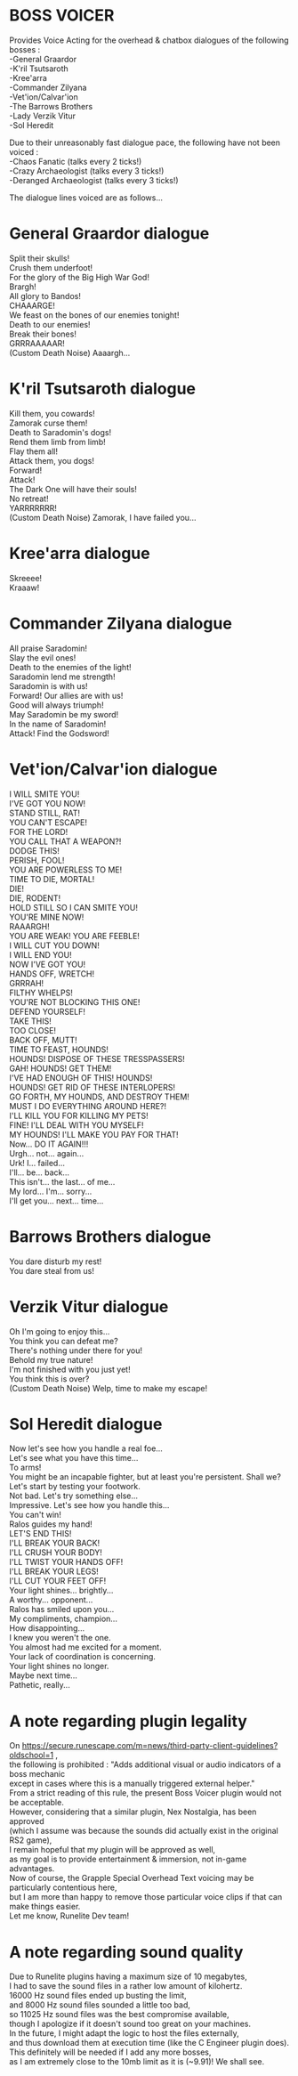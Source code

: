 # BOSS VOICER
Provides Voice Acting for the overhead & chatbox dialogues of the following bosses :  
-General Graardor  
-K'ril Tsutsaroth  
-Kree'arra  
-Commander Zilyana  
-Vet'ion/Calvar'ion   
-The Barrows Brothers    
-Lady Verzik Vitur  
-Sol Heredit  

Due to their unreasonably fast dialogue pace, the following have not been voiced :  
-Chaos Fanatic (talks every 2 ticks!)  
-Crazy Archaeologist (talks every 3 ticks!)  
-Deranged Archaeologist (talks every 3 ticks!)  
  
The dialogue lines voiced are as follows...  

# General Graardor dialogue  
Split their skulls!  
Crush them underfoot!  
For the glory of the Big High War God!  
Brargh!  
All glory to Bandos!  
CHAAARGE!  
We feast on the bones of our enemies tonight!  
Death to our enemies!  
Break their bones!  
GRRRAAAAAR!  
(Custom Death Noise) Aaaargh...  
  
# K'ril Tsutsaroth dialogue   
Kill them, you cowards!  
Zamorak curse them!  
Death to Saradomin's dogs!  
Rend them limb from limb!  
Flay them all!  
Attack them, you dogs!  
Forward!  
Attack!  
The Dark One will have their souls!  
No retreat!  
YARRRRRRR!  
(Custom Death Noise) Zamorak, I have failed you...  

# Kree'arra dialogue  
Skreeee!  
Kraaaw!  

# Commander Zilyana dialogue  
All praise Saradomin!  
Slay the evil ones!  
Death to the enemies of the light!  
Saradomin lend me strength!  
Saradomin is with us!  
Forward! Our allies are with us!  
Good will always triumph!  
May Saradomin be my sword!  
In the name of Saradomin!  
Attack! Find the Godsword!  

# Vet'ion/Calvar'ion dialogue  
I WILL SMITE YOU!  
I'VE GOT YOU NOW!  
STAND STILL, RAT!  
YOU CAN'T ESCAPE!  
FOR THE LORD!  
YOU CALL THAT A WEAPON?!  
DODGE THIS!  
PERISH, FOOL!  
YOU ARE POWERLESS TO ME!  
TIME TO DIE, MORTAL!  
DIE!  
DIE, RODENT!  
HOLD STILL SO I CAN SMITE YOU!  
YOU'RE MINE NOW!  
RAAARGH!  
YOU ARE WEAK! YOU ARE FEEBLE!  
I WILL CUT YOU DOWN!  
I WILL END YOU!  
NOW I'VE GOT YOU!  
HANDS OFF, WRETCH!  
GRRRAH!  
FILTHY WHELPS!  
YOU'RE NOT BLOCKING THIS ONE!  
DEFEND YOURSELF!  
TAKE THIS!  
TOO CLOSE!  
BACK OFF, MUTT!  
TIME TO FEAST, HOUNDS!  
HOUNDS! DISPOSE OF THESE TRESSPASSERS!  
GAH! HOUNDS! GET THEM!  
I'VE HAD ENOUGH OF THIS! HOUNDS!  
HOUNDS! GET RID OF THESE INTERLOPERS!  
GO FORTH, MY HOUNDS, AND DESTROY THEM!  
MUST I DO EVERYTHING AROUND HERE?!  
I'LL KILL YOU FOR KILLING MY PETS!  
FINE! I'LL DEAL WITH YOU MYSELF!  
MY HOUNDS! I'LL MAKE YOU PAY FOR THAT!  
Now... DO IT AGAIN!!!  
Urgh... not... again...  
Urk! I... failed...  
I'll... be... back...  
This isn't... the last... of me...  
My lord... I'm... sorry...  
I'll get you... next... time...  

# Barrows Brothers dialogue  
You dare disturb my rest!  
You dare steal from us!  

# Verzik Vitur dialogue  
Oh I'm going to enjoy this...  
You think you can defeat me?  
There's nothing under there for you!  
Behold my true nature!  
I'm not finished with you just yet!  
You think this is over?  
(Custom Death Noise)  Welp, time to make my escape!  

# Sol Heredit dialogue  
Now let's see how you handle a real foe...  
Let's see what you have this time...  
To arms!  
You might be an incapable fighter, but at least you're persistent. Shall we?  
Let's start by testing your footwork.  
Not bad. Let's try something else...  
Impressive. Let's see how you handle this...  
You can't win!  
Ralos guides my hand!  
LET'S END THIS!  
I'LL BREAK YOUR BACK!  
I'LL CRUSH YOUR BODY!  
I'LL TWIST YOUR HANDS OFF!  
I'LL BREAK YOUR LEGS!  
I'LL CUT YOUR FEET OFF!  
Your light shines... brightly...  
A worthy... opponent...  
Ralos has smiled upon you...  
My compliments, champion...  
How disappointing...  
I knew you weren't the one.  
You almost had me excited for a moment.  
Your lack of coordination is concerning.  
Your light shines no longer.  
Maybe next time...  
Pathetic, really...  

# A note regarding plugin legality  
On https://secure.runescape.com/m=news/third-party-client-guidelines?oldschool=1 ,  
the following is prohibited : "Adds additional visual or audio indicators of a boss mechanic  
except in cases where this is a manually triggered external helper."  
From a strict reading of this rule, the present Boss Voicer plugin would not be acceptable.  
However, considering that a similar plugin, Nex Nostalgia, has been approved  
(which I assume was because the sounds did actually exist in the original RS2 game),  
I remain hopeful that my plugin will be approved as well,  
as my goal is to provide entertainment & immersion, not in-game advantages.  
Now of course, the Grapple Special Overhead Text voicing may be particularly contentious here,  
but I am more than happy to remove those particular voice clips if that can make things easier.  
Let me know, Runelite Dev team!  

# A note regarding sound quality  
Due to Runelite plugins having a maximum size of 10 megabytes,  
I had to save the sound files in a rather low amount of kilohertz.  
16000 Hz sound files ended up busting the limit,  
and 8000 Hz sound files sounded a little too bad,  
so 11025 Hz sound files was the best compromise available,  
though I apologize if it doesn't sound too great on your machines.  
In the future, I might adapt the logic to host the files externally,  
and thus download them at execution time (like the C Engineer plugin does).  
This definitely will be needed if I add any more bosses,  
as I am extremely close to the 10mb limit as it is (~9.91)! We shall see.  